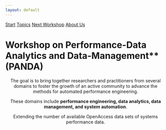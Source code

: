 ```yaml
---
layout: default
---
```


[Start](./index.md)
[Topics](./topics.md)
[Next Workshop](./next.md)
[About Us](./about.md)

<h1><b>Workshop on Performance-Data Analytics and Data-Management**</b> (PANDA) </h1>

<p style="text-align: center">The goal is to bring together researchers and practitioners from several domains to foster the growth of an active community to advance the methods for automated performance engineering. </center>
  
  
  
  
  <p style = "text-align: center">These domains include <b>performance engineering, data analytics, data management, and system automation</b>. </p>
    
  
  
  
  <p style = "text-align: center">Extending the number of available OpenAccess data sets of systems performance data.</p>

